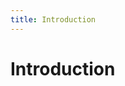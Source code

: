 ```yaml
---
title: Introduction
---
```


# Introduction

<PageList :data="data" :prefix="['introduction']" />

<script setup>
import PageList from "@theme/components/PageList.vue";
import { data } from "./index.data.ts";
</script>
